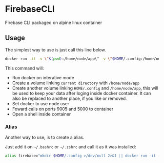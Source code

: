 # FirebaseCLI
Firebase CLI packaged on alpine linux container

## Usage
The simplest way to use is just call this line below.

```bash
docker run -it -v \"$(pwd):/home/node/app\" -v \"$HOME/.config:/home/node/.config\" -w \"/home/node/app\" --user=node -p 9005:9005 -p 5000:5000 brunodles/firebase-cli sh"
```
This command will:
* Run docker on interative mode
* Create a volume linking `current directory` with `/home/node/app`
* Create another volume linking `HOME/.config` and `/home/node/app`, this will be used to keep your data after loging inside docker container. It can also be replaced to another place, if you like or removed.
* Set docker to use node user
* Foward calls on ports 9005 and 5000 to container
* Open a shell inside container


### Alias
Another way to use, is to create a alias.

Just add it on `~/.bashrc` or `~/.zshrc` and call it as it was installed:
```bash
alias firebase="mkdir $HOME/.config >/dev/null 2>&1 || docker run -it -v \"$(pwd):/home/node/app\" -v \"$HOME/.config:/home/node/.config\" -w \"/home/node/app\" --user=node -p 9005:9005 -p 5000:5000 brunodles/firebase-cli firebase"
```
